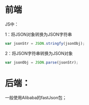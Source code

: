 # 前端

JS中：

1：将JSON对象转换为JSON字符串

```javascript
var jsonStr = JSON.stringfy(jsonObj);
```

2：将JSON字符串转换为JSON对象

```javascript
var jsonObj = JSON.parse(jsonStr);
```



# 后端：

一般使用Alibaba的fastJson包；

